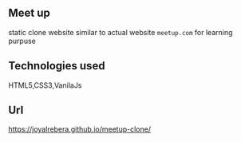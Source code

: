 ## Meet up
static clone website similar to actual website `meetup.com` for learning purpuse

## Technologies used
HTML5,CSS3,VanilaJs

## Url
https://joyalrebera.github.io/meetup-clone/
